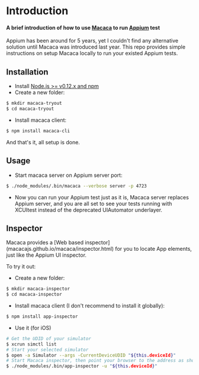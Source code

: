 # Introduction ##
#### A brief introduction of how to use [Macaca](macacajs.github.io/macaca/) to run [Appium](http://appium.io/) test

Appium has been around for 5 years, yet I couldn't find any alternative solution until Macaca was introduced last year. This repo provides simple instructions on setup Macaca locally to run your existed Appium tests.


## Installation ##
* Install [Node.js >= v0.12.x and npm](http://nodejs.org/)
* Create a new folder:
```bash
$ mkdir macaca-tryout
$ cd macaca-tryout
```
* Install macaca client:
```bash
$ npm install macaca-cli
```
And that's it, all setup is done.

## Usage ##

* Start macaca server on Appium server port:

```bash
$ ./node_modules/.bin/macaca --verbose server -p 4723
```

* Now you can run your Appium test just as it is, Macaca server replaces Appium server, and you are all set to see your tests running with XCUItest instead of the deprecated UIAutomator underlayer.

## Inspector ##
Macaca provides a [Web based inspector]
(macacajs.github.io/macaca/inspector.html) for you to locate App elements,
just like the Appium UI inspector.

To try it out:

* Create a new folder:
```bash
$ mkdir macaca-inspector
$ cd macaca-inspector
```
* Install macaca client (I don't recommend to install it globally):
```bash
$ npm install app-inspector
```
* Use it (for iOS)
```bash
# Get the UDID of your simulator
$ xcrun simctl list
# Start your selected simulator
$ open -a Simulator --args -CurrentDeviceUDID "${this.deviceId}"
# Start Macaca inspector, then point your browser to the address as showed in the terminal
$ ./node_modules/.bin/app-inspector -u "${this.deviceId}"
```

